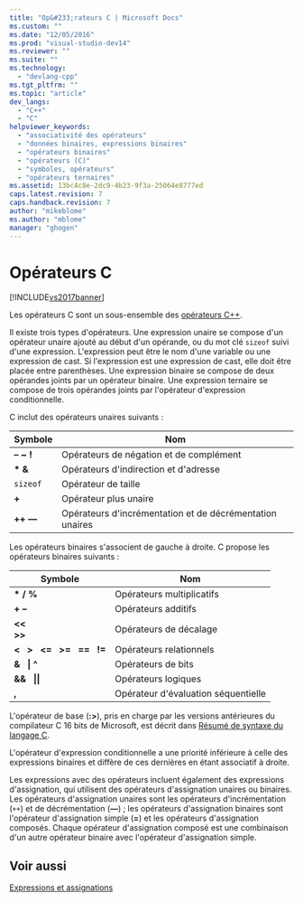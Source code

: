 ```yaml
---
title: "Op&#233;rateurs C | Microsoft Docs"
ms.custom: ""
ms.date: "12/05/2016"
ms.prod: "visual-studio-dev14"
ms.reviewer: ""
ms.suite: ""
ms.technology: 
  - "devlang-cpp"
ms.tgt_pltfrm: ""
ms.topic: "article"
dev_langs: 
  - "C++"
  - "C"
helpviewer_keywords: 
  - "associativité des opérateurs"
  - "données binaires, expressions binaires"
  - "opérateurs binaires"
  - "opérateurs (C)"
  - "symboles, opérateurs"
  - "opérateurs ternaires"
ms.assetid: 13bc4c8e-2dc9-4b23-9f3a-25064e8777ed
caps.latest.revision: 7
caps.handback.revision: 7
author: "mikeblome"
ms.author: "mblome"
manager: "ghogen"
---
```

# Op&#233;rateurs C
[!INCLUDE[vs2017banner](../assembler/inline/includes/vs2017banner.md)]

Les opérateurs C sont un sous\-ensemble des [opérateurs C\+\+](../misc/cpp-operators.md).  
  
 Il existe trois types d'opérateurs.  Une expression unaire se compose d'un opérateur unaire ajouté au début d'un opérande, ou du mot clé `sizeof` suivi d'une expression.  L'expression peut être le nom d'une variable ou une expression de cast.  Si l'expression est une expression de cast, elle doit être placée entre parenthèses.  Une expression binaire se compose de deux opérandes joints par un opérateur binaire.  Une expression ternaire se compose de trois opérandes joints par l'opérateur d'expression conditionnelle.  
  
 C inclut des opérateurs unaires suivants :  
  
|Symbole|Nom|  
|-------------|---------|  
|**– ~ \!**|Opérateurs de négation et de complément|  
|**\* &**|Opérateurs d'indirection et d'adresse|  
|`sizeof`|Opérateur de taille|  
|**\+**|Opérateur plus unaire|  
|**\+\+ ––**|Opérateurs d'incrémentation et de décrémentation unaires|  
  
 Les opérateurs binaires s'associent de gauche à droite.  C propose les opérateurs binaires suivants :  
  
|Symbole|Nom|  
|-------------|---------|  
|**\* \/ %**|Opérateurs multiplicatifs|  
|**\+ –**|Opérateurs additifs|  
|**\<\<**<br /> **\>\>**|Opérateurs de décalage|  
|**\<   \>   \<\=   \>\=   \=\=   \!\=**|Opérateurs relationnels|  
|**&   &#124; ^**|Opérateurs de bits|  
|**&&   &#124;&#124;**|Opérateurs logiques|  
|**,**|Opérateur d'évaluation séquentielle|  
  
 L'opérateur de base \(**:\>**\), pris en charge par les versions antérieures du compilateur C 16 bits de Microsoft, est décrit dans [Résumé de syntaxe du langage C](../c-language/c-language-syntax-summary.md).  
  
 L'opérateur d'expression conditionnelle a une priorité inférieure à celle des expressions binaires et diffère de ces dernières en étant associatif à droite.  
  
 Les expressions avec des opérateurs incluent également des expressions d'assignation, qui utilisent des opérateurs d'assignation unaires ou binaires.  Les opérateurs d'assignation unaires sont les opérateurs d'incrémentation \(`++`\) et de décrémentation \(**––**\) ; les opérateurs d'assignation binaires sont l'opérateur d'assignation simple \(**\=**\) et les opérateurs d'assignation composés.  Chaque opérateur d'assignation composé est une combinaison d'un autre opérateur binaire avec l'opérateur d'assignation simple.  
  
## Voir aussi  
 [Expressions et assignations](../c-language/expressions-and-assignments.md)